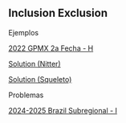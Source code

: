 ## Inclusion Exclusion

Ejemplos

[2022 GPMX 2a Fecha - H](https://codeforces.com/gym/103940/problem/H)

[Solution (Nitter)](HowManyLaughs_GPMX2022.cpp)

[Solution (Squeleto)](H_HowManyLaughs.cpp)

Problemas

[2024-2025 Brazil Subregional - I](https://codeforces.com/gym/105327/problem/I)
